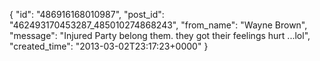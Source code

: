  {
   "id": "486916168010987",
   "post_id": "462493170453287_485010274868243",
   "from_name": "Wayne Brown",
   "message": "Injured Party belong them. they got their feelings hurt ...lol",
   "created_time": "2013-03-02T23:17:23+0000"
 }
